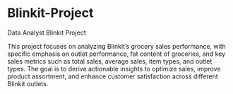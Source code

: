 # Blinkit-Project
Data Analyst Blinkit Project

This project focuses on analyzing Blinkit’s grocery sales performance, with specific emphasis on outlet performance, fat content of groceries, and key sales metrics such as total sales, average sales, item types, and outlet types. The goal is to derive actionable insights to optimize sales, improve product assortment, and enhance customer satisfaction across different Blinkit outlets.
